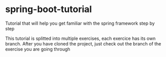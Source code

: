 # spring-boot-tutorial
Tutorial that will help you get familiar with the spring framework step by step

This tutorial is splitted into multiple exercises, each exercice has its own branch. After you have cloned the project, just check out the branch of the exercise you are going through

